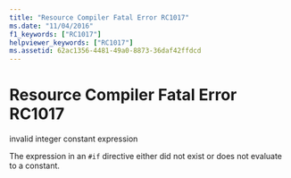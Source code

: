 ```yaml
---
title: "Resource Compiler Fatal Error RC1017"
ms.date: "11/04/2016"
f1_keywords: ["RC1017"]
helpviewer_keywords: ["RC1017"]
ms.assetid: 62ac1356-4481-49a0-8873-36daf42ffdcd
---
```

# Resource Compiler Fatal Error RC1017

invalid integer constant expression

The expression in an `#if` directive either did not exist or does not evaluate to a constant.